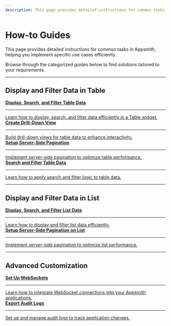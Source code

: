 ```yaml
---
description: This page provides detailed instructions for common tasks in Appsmith, helping you implement specific use cases efficiently.
---
```


# How-to Guides

This page provides detailed instructions for common tasks in Appsmith, helping you implement specific use cases efficiently.

Browse through the categorized guides below to find solutions tailored to your requirements.

---

## Display and Filter Data in Table

<div className="containerGridSampleApp">
   <a className="containerAnchor containerColumnSampleAppNoGradient columnGrid column-one" href="/build-apps/how-to-guides/display-search-and-filter-table-data">
      <div className="containerHead">
         <div className="containerHeading">
            <b>Display, Search, and Filter Table Data</b>
         </div>
      </div>
      <hr className="gradient-hr" />
      <div className="containerDescription">
         Learn how to display, search, and filter data efficiently in a Table widget.
      </div>
   </a>
   <a className="containerAnchor containerColumnSampleAppNoGradient columnGrid column-two" href="/build-apps/how-to-guides/create-drill-down-view">
      <div className="containerHead">
         <div className="containerHeading">
            <b>Create Drill-Down View</b>
         </div>
      </div>
      <hr className="gradient-hr" />
      <div className="containerDescription">
         Build drill-down views for table data to enhance interactivity.
      </div>
   </a>
</div>

<div className="containerGridSampleApp">
   <a className="containerAnchor containerColumnSampleAppNoGradient columnGrid column-one" href="/build-apps/how-to-guides/server-side-pagination-in-table">
      <div className="containerHead">
         <div className="containerHeading">
            <b>Setup Server-Side Pagination</b>
         </div>
      </div>
      <hr className="gradient-hr" />
      <div className="containerDescription">
         Implement server-side pagination to optimize table performance.
      </div>
   </a>
   <a className="containerAnchor containerColumnSampleAppNoGradient columnGrid column-two" href="/build-apps/how-to-guides/search-and-filter-table-data">
      <div className="containerHead">
         <div className="containerHeading">
            <b>Search and Filter Table Data</b>
         </div>
      </div>
      <hr className="gradient-hr" />
      <div className="containerDescription">
         Learn how to apply search and filter logic to table data.
      </div>
   </a>
</div>

---

## Display and Filter Data in List

<div className="containerGridSampleApp">
   <a className="containerAnchor containerColumnSampleAppNoGradient columnGrid column-one" href="/build-apps/how-to-guides/display-search-and-filter-list-data">
      <div className="containerHead">
         <div className="containerHeading">
            <b>Display, Search, and Filter List Data</b>
         </div>
      </div>
      <hr className="gradient-hr" />
      <div className="containerDescription">
         Learn how to display and filter list data efficiently.
      </div>
   </a>
   <a className="containerAnchor containerColumnSampleAppNoGradient columnGrid column-two" href="/build-apps/how-to-guides/setup-server-side-pagination-on-list">
      <div className="containerHead">
         <div className="containerHeading">
            <b>Setup Server-Side Pagination on List</b>
         </div>
      </div>
      <hr className="gradient-hr" />
      <div className="containerDescription">
         Implement server-side pagination to optimize list performance.
      </div>
   </a>
</div>

---

## Advanced Customization

<div className="containerGridSampleApp">
   <a className="containerAnchor containerColumnSampleAppNoGradient columnGrid column-one" href="/build-apps/how-to-guides/set-up-websockets">
      <div className="containerHead">
         <div className="containerHeading">
            <b>Set Up WebSockets</b>
         </div>
      </div>
      <hr className="gradient-hr" />
      <div className="containerDescription">
         Learn how to integrate WebSocket connections into your Appsmith applications.
      </div>
   </a>
   <a className="containerAnchor containerColumnSampleAppNoGradient columnGrid column-two" href="/build-apps/how-to-guides/export-audit-logs">
      <div className="containerHead">
         <div className="containerHeading">
            <b>Export Audit Logs</b>
         </div>
      </div>
      <hr className="gradient-hr" />
      <div className="containerDescription">
         Set up and manage audit logs to track application changes.
      </div>
   </a>
</div>
